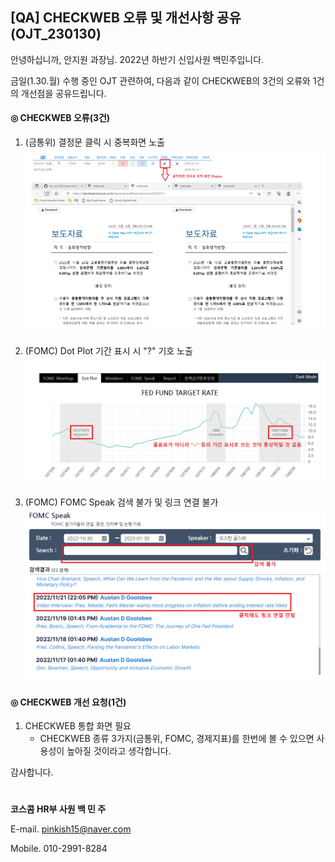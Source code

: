 [QA] CHECKWEB 오류 및 개선사항 공유(OJT_230130)
--


안녕하십니까, 안지원 과장님.
2022년 하반기 신입사원 백민주입니다.

금일(1.30.월) 수행 중인 OJT 관련하여,
다음과 같이 CHECKWEB의 3건의 오류와 1건의 개선점을 공유드립니다.


#### ◎ CHECKWEB 오류(3건)

1. (금통위) 결정문 클릭 시 중복화면 노출
![이미지](./오류1_백민주_230130.png)

2. (FOMC) Dot Plot 기간 표시 시 "?" 기호 노출
![이미지](./오류2_백민주_230130.png)

3. (FOMC) FOMC Speak 검색 불가 및 링크 연결 불가
![이미지](./오류3_백민주_230130.png)


#### ◎ CHECKWEB 개선 요청(1건)

1. CHECKWEB 통합 화면 필요
    - CHECKWEB 종류 3가지(금통위, FOMC, 경제지표)를 한번에 볼 수 있으면 사용성이 높아질 것이라고 생각합니다.
  
감사합니다.

#
**코스콤 HR부 사원 백 민 주**

E-mail. pinkish15@naver.com

Mobile. 010-2991-8284
